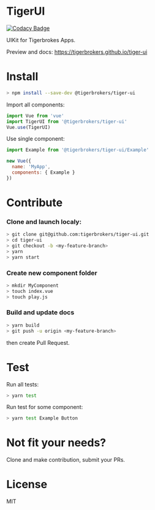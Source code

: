TigerUI
========

[![Codacy Badge](https://api.codacy.com/project/badge/Grade/89ae9b9342a44917b82c9b1c1d9bc712)](https://www.codacy.com/app/ijse/tiger-ui?utm_source=github.com&utm_medium=referral&utm_content=tigerbrokers/tiger-ui&utm_campaign=badger)

UIKit for Tigerbrokes Apps.

Preview and docs: https://tigerbrokers.github.io/tiger-ui

# Install

```bash
> npm install --save-dev @tigerbrokers/tiger-ui
```

Import all components:
```js
import Vue from 'vue'
import TigerUI from '@tigerbrokers/tiger-ui'
Vue.use(TigerUI)
```

Use single component:
```js
import Example from '@tigerbrokers/tiger-ui/Example'

new Vue({
  name: 'MyApp',
  components: { Example }
})
```

# Contribute

### Clone and launch localy:
```bash
> git clone git@github.com:tigerbrokers/tiger-ui.git
> cd tiger-ui
> git checkout -b <my-feature-branch>
> yarn
> yarn start
```

### Create new component folder
```bash
> mkdir MyComponent
> touch index.vue
> touch play.js
```

### Build and update docs
```bash
> yarn build
> git push -u origin <my-feature-branch>
```
then create Pull Request.

# Test

Run all tests:
```bash
> yarn test
```

Run test for some component:
```bash
> yarn test Example Button
```

# Not fit your needs?

Clone and make contribution, submit your PRs.

# License

MIT

